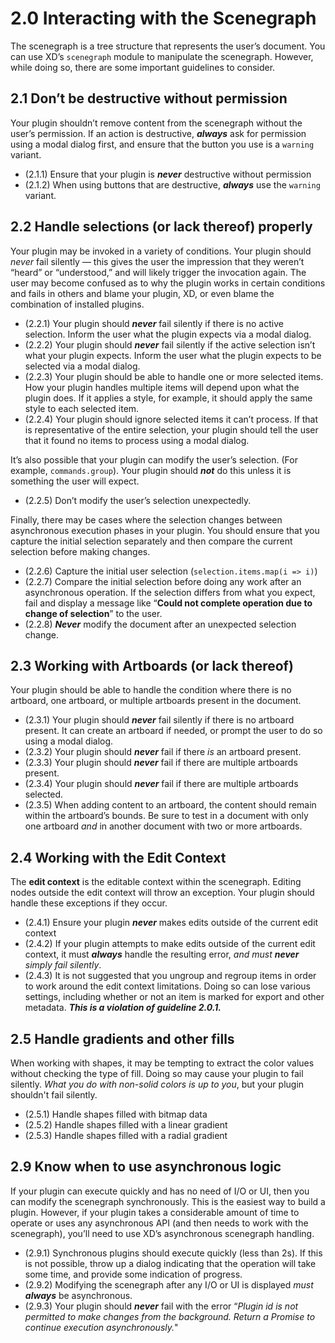 
# 2.0 Interacting with the Scenegraph

The scenegraph is a tree structure that represents the user’s document. You can use XD’s `scenegraph` module to manipulate the scenegraph. However, while doing so, there are some important guidelines to consider.


## 2.1 Don’t be destructive without permission

Your plugin shouldn’t remove content from the scenegraph without the user’s permission. If an action is destructive, ***always*** ask for permission using a modal dialog first, and ensure that the button you use is a `warning` variant.


- (2.1.1) Ensure that your plugin is ***never*** destructive without permission
- (2.1.2) When using buttons that are destructive, ***always*** use the `warning` variant.


## 2.2 Handle selections (or lack thereof) properly

Your plugin may be invoked in a variety of conditions. Your plugin should *never* fail silently — this gives the user the impression that they weren’t “heard” or “understood,” and will likely trigger the invocation again. The user may become confused as to why the plugin works in certain conditions and fails in others and blame your plugin, XD, or even blame the combination of installed plugins.


- (2.2.1) Your plugin should ***never*** fail silently if there is no active selection. Inform the user what the plugin expects via a modal dialog.
- (2.2.2) Your plugin should ***never*** fail silently if the active selection isn’t what your plugin expects. Inform the user what the plugin expects to be selected via a modal dialog.
- (2.2.3) Your plugin should be able to handle one or more selected items. How your plugin handles multiple items will depend upon what the plugin does. If it applies a style, for example, it should apply the same style to each selected item.
- (2.2.4) Your plugin should ignore selected items it can’t process. If that is representative of the entire selection, your plugin should tell the user that it found no items to process using a modal dialog.

It’s also possible that your plugin can modify the user’s selection. (For example, `commands.group`). Your plugin should ***not*** do this unless it is something the user will expect.


- (2.2.5) Don’t modify the user’s selection unexpectedly.

Finally, there may be cases where the selection changes between asynchronous execution phases in your plugin. You should ensure that you capture the initial selection separately and then compare the current selection before making changes.


- (2.2.6) Capture the initial user selection (`selection.items.map(i => i)`)
- (2.2.7) Compare the initial selection before doing any work after an asynchronous operation. If the selection differs from what you expect, fail and display a message like “**Could not complete operation due to change of selection**” to the user.
- (2.2.8) ***Never*** modify the document after an unexpected selection change.


## 2.3 Working with Artboards (or lack thereof)

Your plugin should be able to handle the condition where there is no artboard, one artboard, or multiple artboards present in the document.


- (2.3.1) Your plugin should ***never*** fail silently if there is no artboard present. It can create an artboard if needed, or prompt the user to do so using a modal dialog.
- (2.3.2) Your plugin should ***never*** fail if there *is* an artboard present.
- (2.3.3) Your plugin should ***never*** fail if there are multiple artboards present.
- (2.3.4) Your plugin should ***never*** fail if there are multiple artboards selected.
- (2.3.5) When adding content to an artboard, the content should remain within the artboard’s bounds. Be sure to test in a document with only one artboard *and* in another document with two or more artboards.


## 2.4 Working with the Edit Context

The **edit context** is the editable context within the scenegraph. Editing nodes outside the edit context will throw an exception. Your plugin should handle these exceptions if they occur.


- (2.4.1) Ensure your plugin ***never*** makes edits outside of the current edit context
- (2.4.2) If your plugin attempts to make edits outside of the current edit context, it must ***always*** handle the resulting error, *and must* ***never*** *simply fail silently*.
- (2.4.3) It is not suggested that you ungroup and regroup items in order to work around the edit context limitations. Doing so can lose various settings, including whether or not an item is marked for export and other metadata. ***This is a violation of guideline 2.0.1.***

## 2.5 Handle gradients and other fills

When working with shapes, it may be tempting to extract the color values without checking the type of fill. Doing so may cause your plugin to fail silently. _What you do with non-solid colors is up to you_, but your plugin shouldn't fail silently.

- (2.5.1) Handle shapes filled with bitmap data
- (2.5.2) Handle shapes filled with a linear gradient
- (2.5.3) Handle shapes filled with a radial gradient

## 2.9 Know when to use asynchronous logic

If your plugin can execute quickly and has no need of I/O or UI, then you can modify the scenegraph synchronously. This is the easiest way to build a plugin. However, if your plugin takes a considerable amount of time to operate or uses any asynchronous API (and then needs to work with the scenegraph), you’ll need to use XD’s asynchronous scenegraph handling.


- (2.9.1) Synchronous plugins should execute quickly (less than 2s). If this is not possible, throw up a dialog indicating that the operation will take some time, and provide some indication of progress.
- (2.9.2) Modifying the scenegraph after any I/O or UI is displayed *must* ***always*** be asynchronous.
- (2.9.3) Your plugin should ***never*** fail with the error “*Plugin id is not permitted to make changes from the background. Return a Promise to continue execution asynchronously.*"
